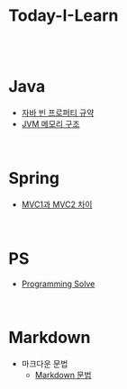 # Today-I-Learn
<br><br>

# Java
* [자바 빈 프로퍼티 규약](Java/JavaBean.md)
* [JVM 메모리 구조](Java/JVM메모리구조.md)
  
<br>

# Spring
* [MVC1과 MVC2 차이](Spring/mvc1,2패턴.md)

<br>

# PS
* [Programming Solve](PS/문제리스트.md)

<br>

# Markdown
* 마크다운 문법  
  - [Markdown 문법](/Markdown/Markdown_문법.md)

<br>